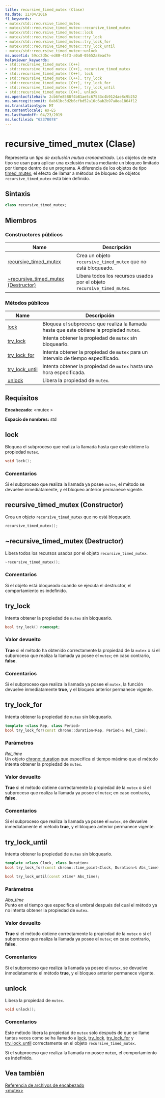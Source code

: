 ```yaml
---
title: recursive_timed_mutex (Clase)
ms.date: 11/04/2016
f1_keywords:
- mutex/std::recursive_timed_mutex
- mutex/std::recursive_timed_mutex::recursive_timed_mutex
- mutex/std::recursive_timed_mutex::lock
- mutex/std::recursive_timed_mutex::try_lock
- mutex/std::recursive_timed_mutex::try_lock_for
- mutex/std::recursive_timed_mutex::try_lock_until
- mutex/std::recursive_timed_mutex::unlock
ms.assetid: 59cc2d5c-ed80-45f3-a0a8-05652a8ead7e
helpviewer_keywords:
- std::recursive_timed_mutex [C++]
- std::recursive_timed_mutex [C++], recursive_timed_mutex
- std::recursive_timed_mutex [C++], lock
- std::recursive_timed_mutex [C++], try_lock
- std::recursive_timed_mutex [C++], try_lock_for
- std::recursive_timed_mutex [C++], try_lock_until
- std::recursive_timed_mutex [C++], unlock
ms.openlocfilehash: 2cb6fe8588f4b81ae5c67533c4b9124ae8c9b252
ms.sourcegitcommit: 0ab61bc3d2b6cfbd52a16c6ab2b97a8ea1864f12
ms.translationtype: MT
ms.contentlocale: es-ES
ms.lasthandoff: 04/23/2019
ms.locfileid: "62370078"
---
```

# <a name="recursivetimedmutex-class"></a>recursive_timed_mutex (Clase)

Representa un *tipo de exclusión mutua cronometrado*. Los objetos de este tipo se usan para aplicar una exclusión mutua mediante un bloqueo limitado por tiempo dentro de un programa. A diferencia de los objetos de tipo [timed_mutex](../standard-library/timed-mutex-class.md), el efecto de llamar a métodos de bloqueo de objetos `recursive_timed_mutex` está bien definido.

## <a name="syntax"></a>Sintaxis

```cpp
class recursive_timed_mutex;
```

## <a name="members"></a>Miembros

### <a name="public-constructors"></a>Constructores públicos

|Name|Descripción|
|----------|-----------------|
|[recursive_timed_mutex](#recursive_timed_mutex)|Crea un objeto `recursive_timed_mutex` que no está bloqueado.|
|[~recursive_timed_mutex (Destructor)](#dtorrecursive_timed_mutex_destructor)|Libera todos los recursos usados por el objeto `recursive_timed_mutex`.|

### <a name="public-methods"></a>Métodos públicos

|Name|Descripción|
|----------|-----------------|
|[lock](#lock)|Bloquea el subproceso que realiza la llamada hasta que este obtiene la propiedad `mutex`.|
|[try_lock](#try_lock)|Intenta obtener la propiedad de `mutex` sin bloquearlo.|
|[try_lock_for](#try_lock_for)|Intenta obtener la propiedad de `mutex` para un intervalo de tiempo especificado.|
|[try_lock_until](#try_lock_until)|Intenta obtener la propiedad de `mutex` hasta una hora especificada.|
|[unlock](#unlock)|Libera la propiedad de `mutex`.|

## <a name="requirements"></a>Requisitos

**Encabezado:** \<mutex >

**Espacio de nombres:** std

## <a name="lock"></a> lock

Bloquea el subproceso que realiza la llamada hasta que este obtiene la propiedad `mutex`.

```cpp
void lock();
```

### <a name="remarks"></a>Comentarios

Si el subproceso que realiza la llamada ya posee `mutex`, el método se devuelve inmediatamente, y el bloqueo anterior permanece vigente.

## <a name="recursive_timed_mutex"></a> recursive_timed_mutex (Constructor)

Crea un objeto `recursive_timed_mutex` que no está bloqueado.

```cpp
recursive_timed_mutex();
```

## <a name="dtorrecursive_timed_mutex_destructor"></a> ~recursive_timed_mutex (Destructor)

Libera todos los recursos usados por el objeto `recursive_timed_mutex`.

```cpp
~recursive_timed_mutex();
```

### <a name="remarks"></a>Comentarios

Si el objeto está bloqueado cuando se ejecuta el destructor, el comportamiento es indefinido.

## <a name="try_lock"></a> try_lock

Intenta obtener la propiedad de `mutex` sin bloquearlo.

```cpp
bool try_lock() noexcept;
```

### <a name="return-value"></a>Valor devuelto

**True** si el método ha obtenido correctamente la propiedad de la `mutex` o si el subproceso que realiza la llamada ya posee el `mutex`; en caso contrario, **false**.

### <a name="remarks"></a>Comentarios

Si el subproceso que realiza la llamada ya posee el `mutex`, la función devuelve inmediatamente **true**, y el bloqueo anterior permanece vigente.

## <a name="try_lock_for"></a> try_lock_for

Intenta obtener la propiedad de `mutex` sin bloquearlo.

```cpp
template <class Rep, class Period>
bool try_lock_for(const chrono::duration<Rep, Period>& Rel_time);
```

### <a name="parameters"></a>Parámetros

*Rel_time*<br/>
Un objeto [chrono::duration](../standard-library/duration-class.md) que especifica el tiempo máximo que el método intenta obtener la propiedad de `mutex`.

### <a name="return-value"></a>Valor devuelto

**True** si el método obtiene correctamente la propiedad de la `mutex` o si el subproceso que realiza la llamada ya posee el `mutex`; en caso contrario, **false**.

### <a name="remarks"></a>Comentarios

Si el subproceso que realiza la llamada ya posee el `mutex`, se devuelve inmediatamente el método **true**, y el bloqueo anterior permanece vigente.

## <a name="try_lock_until"></a> try_lock_until

Intenta obtener la propiedad de `mutex` sin bloquearlo.

```cpp
template <class Clock, class Duration>
bool try_lock_for(const chrono::time_point<Clock, Duration>& Abs_time);

bool try_lock_until(const xtime* Abs_time);
```

### <a name="parameters"></a>Parámetros

*Abs_time*<br/>
Punto en el tiempo que especifica el umbral después del cual el método ya no intenta obtener la propiedad de `mutex`.

### <a name="return-value"></a>Valor devuelto

**True** si el método obtiene correctamente la propiedad de la `mutex` o si el subproceso que realiza la llamada ya posee el `mutex`; en caso contrario, **false**.

### <a name="remarks"></a>Comentarios

Si el subproceso que realiza la llamada ya posee el `mutex`, se devuelve inmediatamente el método **true**, y el bloqueo anterior permanece vigente.

## <a name="unlock"></a> unlock

Libera la propiedad de `mutex`.

```cpp
void unlock();
```

### <a name="remarks"></a>Comentarios

Este método libera la propiedad de `mutex` solo después de que se llame tantas veces como se ha llamado a [lock](#lock), [try_lock](#try_lock), [try_lock_for](#try_lock_for) y [try_lock_until](#try_lock_until) correctamente en el objeto `recursive_timed_mutex`.

Si el subproceso que realiza la llamada no posee `mutex`, el comportamiento es indefinido.

## <a name="see-also"></a>Vea también

[Referencia de archivos de encabezado](../standard-library/cpp-standard-library-header-files.md)<br/>
[\<mutex>](../standard-library/mutex.md)<br/>
